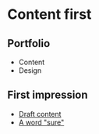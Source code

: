 # Content first

## Portfolio

- Content
- Design

## First impression

- [Draft content](02-first-impression)
- [A word "sure"](01-one-word)
